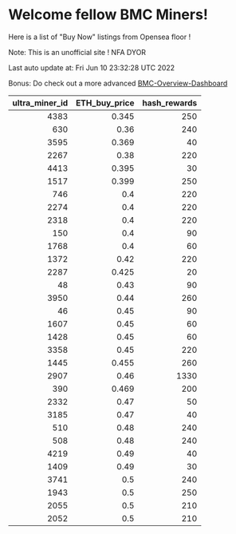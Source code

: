 # Welcome fellow BMC Miners!
Here is a list of "Buy Now" listings from Opensea floor !

Note: This is an unofficial site ! NFA DYOR

Last auto update at: Fri Jun 10 23:32:28 UTC 2022

Bonus: Do check out a more advanced [BMC-Overview-Dashboard](https://dune.com/defifunk/BMC-Overview-Dashboard)


|   ultra_miner_id |   ETH_buy_price |   hash_rewards |
|-----------------:|----------------:|---------------:|
|             4383 |           0.345 |            250 |
|              630 |           0.36  |            240 |
|             3595 |           0.369 |             40 |
|             2267 |           0.38  |            220 |
|             4413 |           0.395 |             30 |
|             1517 |           0.399 |            250 |
|              746 |           0.4   |            220 |
|             2274 |           0.4   |            220 |
|             2318 |           0.4   |            220 |
|              150 |           0.4   |             90 |
|             1768 |           0.4   |             60 |
|             1372 |           0.42  |            220 |
|             2287 |           0.425 |             20 |
|               48 |           0.43  |             90 |
|             3950 |           0.44  |            260 |
|               46 |           0.45  |             90 |
|             1607 |           0.45  |             60 |
|             1428 |           0.45  |             60 |
|             3358 |           0.45  |            220 |
|             1445 |           0.455 |            260 |
|             2907 |           0.46  |           1330 |
|              390 |           0.469 |            200 |
|             2332 |           0.47  |             50 |
|             3185 |           0.47  |             40 |
|              510 |           0.48  |            240 |
|              508 |           0.48  |            240 |
|             4219 |           0.49  |             40 |
|             1409 |           0.49  |             30 |
|             3741 |           0.5   |            240 |
|             1943 |           0.5   |            250 |
|             2055 |           0.5   |            210 |
|             2052 |           0.5   |            210 |